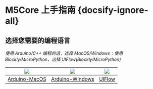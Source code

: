 # M5Core 上手指南 {docsify-ignore-all}

## 选择您需要的编程语言

*使用 Arduino/C++ 编程的话，选择 MacOS/Windows；使用 Blockly/MicroPython，选择 UIFlow(Blockly/MicroPython)*

|<img src="assets/img/macos-logo.png"> | <img src="assets/img/windows-logo.png"> | <img src="assets/img/uiflow-logo.png">|
|:---:|:---:|:---:|
|[Arduino-MacOS](zh_CN/quick_start/m5core/m5stack_core_get_started_Arduino_MacOS) | [Arduino-Windows](zh_CN/quick_start/m5core/m5stack_core_get_started_Arduino_Windows) | [UIFlow](zh_CN/quick_start/m5core/m5stack_core_get_started_MicroPython)|